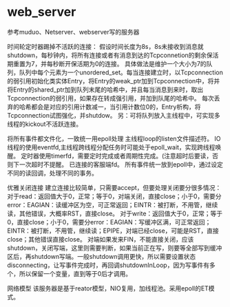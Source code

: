 # web_server
参考muduo、Netserver、webserver写的服务器

时间轮定时器踢掉不活跃的连接：
假设时间长度为8s，8s未接收到消息就shutdown，每秒钟内，将所有连接或者有消息到达的Tcpconnetion的剩余保活期重置为7，并每秒断开保活期为0的连接。
具体做法是维护一个大小为7的队列，队列中每个元素为一个unordered_set。每当连接建立时，以Tcpconnection的弱引用初始化类实体Entry，将Entry的weak_ptr加到Tcpconnection中，将并将Entry的shared_ptr加到队列末尾的哈希中，并且每当消息到来时，取出Tcpconnection的弱引用，如果存在转成强引用，并加到队尾的哈希中。
每次丢弃的哈希都会是对应的引用计数减一，当引用计数位0的，Entry析构，将Tcpconnection试图强化，并shutdow。
另：可将队列放入主线程中，可实现多线程的kickout不活跃连接。

将所有事件都文件化，一致统一用epoll处理
主线程loop的listen文件描述符。
IO线程的使用eventfd,主线程跨线程分配任务时可能处于epoll_wait，实现跨线程唤醒。
定时器使用timerfd，需要定时完成或者周期性完成。(注意超时后要读，否则下一次超时不提醒。
已连接的客服端fd。
所有事件统一放到epoll中，通过设定不同的读回调，处理不同的事务。

优雅关闭连接
建立连接比较简单，只需要accept，但要处理关闭要分很多情况：
对于read：返回值大于0，正常；等于0，对端关闭，直接close；小于0，需要分error：EAGIAN：读缓冲区为空，可正常返回；EINTR：被打断，不用管，继续读，其他错误，大概率RST，直接close。
对于write：返回值大于0，正常；等于0，直接close；小于0，需要分error：EAGIAN：写缓冲区满，可正常返回；EINTR：被打断，不用管，继续读；EPIPE，对端已经close，可能是RST，直接close；其他错误直接close。
对端如果发来FIN，不能直接关闭，应该shutdown，关闭写端，这里则需要判断，如果当前正在写，则要等全部写到缓冲区后，再shutdown写端。一般shutdown调用更快，所以需要设置状态disconnecting，让写事件完成时，再回调shutdownInLoop，因为写事件有多个，所以保留一个变量，直到等于0后才调用。


网络模型
该服务器是基于reator模型，NIO复用，加线程池。采用epoll的ET模式。
